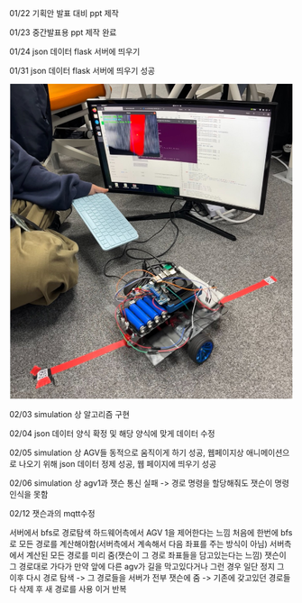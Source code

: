 01/22 기획안 발표 대비 ppt 제작

01/23 중간발표용 ppt 제작 완료

01/24 json 데이터 flask 서버에 띄우기

01/31 json 데이터 flask 서버에 띄우기 성공

![alt text](image.png)

02/03 simulation 상 알고리즘 구현

02/04 json 데이터 양식 확정 및 해당 양식에 맞게 데이터 수정

02/05 simulation 상 AGV들 동적으로 움직이게 하기 성공, 웹페이지상 애니메이션으로 나오기 위해 json 데이터 정제 성공, 웹 페이지에 띄우기 성공

02/06 simulation 상 agv1과 잿슨 통신 실패 -> 경로 명령을 할당해줘도 잿슨이 명령 인식을 못함




02/12 잿슨과의 mqtt수정

서버에서 bfs로 경로탐색
하드웨어측에서 AGV 1을 제어한다는 느낌
처음에 한번에 bfs로 모든 경로를 계산해야함(서버측에서 계속해서 다음 좌표를 주는 방식이 아님)
서버측에서 계산된 모든 경로를 미리 줌(잿슨이 그 경로 좌표들을 담고있는다는 느낌)
잿슨이 그 경로대로 가다가 만약 앞에 다른 agv가 길을 막고있다거나 그런 경우 일단 정지
그 이후 다시 경로 탐색 -> 그 경로들을 서버가 전부 잿슨에 줌
-> 기존에 갖고있던 경로들 다 삭제 후 새 경로를 사용
이거 반복